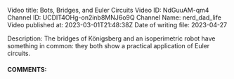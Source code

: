 Video title: Bots, Bridges, and Euler Circuits
 Video ID: NdGuuAM-qm4 
 Channel ID: UCDIT4OHg-on2inb8MNJ6o9Q 
 Channel Name: nerd_dad_life 
 Video published at: 2023-03-01T21:48:38Z 
 Date of writing file: 2023-04-27 
 
Description: 
 The bridges of Königsberg and an isoperimetric robot have something in common:  they both show a practical application of Euler circuits.
 

#### COMMENTS:

